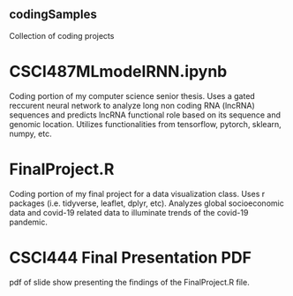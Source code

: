 ## codingSamples
Collection of coding projects 

# CSCI487MLmodelRNN.ipynb
Coding portion of my computer science senior thesis. Uses a gated reccurent neural network to analyze long non coding RNA (lncRNA) sequences and predicts lncRNA functional role based on its sequence and genomic location. Utilizes functionalities from tensorflow, pytorch, sklearn, numpy, etc.  

# FinalProject.R
Coding portion of my final project for a data visualization class. Uses r packages (i.e. tidyverse, leaflet, dplyr, etc). Analyzes global socioeconomic data and covid-19 related data to illuminate trends of the covid-19 pandemic.

# CSCI444 Final Presentation PDF
 pdf of slide show presenting the findings of the FinalProject.R file. 


